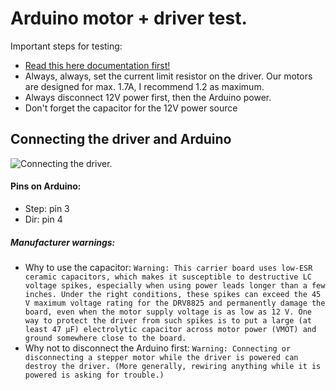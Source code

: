 # Arduino motor + driver test.

Important steps for testing:
 - [Read this here documentation first!](https://www.pololu.com/product/2133)
 - Always, always, set the current limit resistor on the driver. Our motors are designed for max. 1.7A, I recommend 1.2 as maximum.
 - Always disconnect 12V power first, then the Arduino power.
 - Don't forget the capacitor for the 12V power source

## Connecting the driver and Arduino

![Connecting the driver.](https://a.pololu-files.com/picture/0J4232.600.png?f2f6269e0a80c41f0a5147915106aa55)
#### Pins on Arduino:
- Step:		pin 3
- Dir:		pin 4


##### Manufacturer warnings:
- Why to use the capacitor: 
```Warning: This carrier board uses low-ESR ceramic capacitors, which makes it susceptible to destructive LC voltage spikes, especially when using power leads longer than a few inches. Under the right conditions, these spikes can exceed the 45 V maximum voltage rating for the DRV8825 and permanently damage the board, even when the motor supply voltage is as low as 12 V. One way to protect the driver from such spikes is to put a large (at least 47 µF) electrolytic capacitor across motor power (VMOT) and ground somewhere close to the board.```
- Why not to disconnect the Arduino first:
```Warning: Connecting or disconnecting a stepper motor while the driver is powered can destroy the driver. (More generally, rewiring anything while it is powered is asking for trouble.)```


